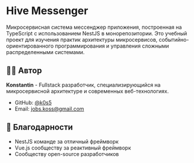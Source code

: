 # Hive Messenger

Микросервисная система мессенджер приложения, построенная на TypeScript с использованием NestJS в монорепозитории. Это учебный проект для изучения практик архитектуры микросервисов, событийно-ориентированного программирования и управления сложными распределенными системами.

## 👨‍💻 Автор

**Konstantin** - Fullstack разработчик, специализирующийся на микросервисной архитектуре и современных веб-технологиях.

- GitHub: [@k0s5](https://github.com/k0s5)
- Email: jobs.koss@gmail.com

## 🙏 Благодарности

- NestJS команде за отличный фреймворк
- Vue.js сообществу за реактивный фреймворк
- Сообществу open-source разработчиков
